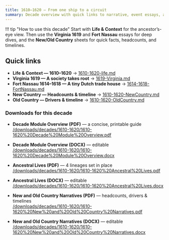 ```yaml
---
title: 1610–1620 — From one ship to a circuit
summary: Decade overview with quick links to narrative, event essays, and context sheets.
---
```


!!! tip "How to use this decade"
    Start with **Life & Context** for the ancestor’s-eye view. Then use the **Virginia 1619** and **Fort Nassau** essays for deep dives, and the **New/Old Country** sheets for quick facts, headcounts, and timelines.

## Quick links

- **Life & Context — 1610–1620** → [1610-1620-life.md](./1610-1620-life.md)
- **Virginia 1619 — A society takes root** → [1619-Virginia.md](./1619-Virginia.md)
- **Fort Nassau 1614–1618 — A tiny Dutch trade house** → [1614-1618-FortNassau.md](./1614-1618-FortNassau.md)
- **New Country — Headcounts & timeline** → [1610-1620-NewCountry.md](./1610-1620-NewCountry.md)
- **Old Country — Drivers & timeline** → [1610-1620-OldCountry.md](./1610-1620-OldCountry.md)

### Downloads for this decade

- **Decade Module Overview (PDF)** — a concise, printable guide  
  [/downloads/decades/1610-1620/1610-1620%20Decade%20Module%20Overview.pdf](/downloads/decades/1610-1620/1610-1620%20Decade%20Module%20Overview.pdf)

- **Decade Module Overview (DOCX)** — editable  
  [/downloads/decades/1610-1620/1610-1620%20Decade%20Module%20Overview.docx](/downloads/decades/1610-1620/1610-1620%20Decade%20Module%20Overview.docx)

- **Ancestral Lives (PDF)** — 4 lineages set in place  
  [/downloads/decades/1610-1620/1610-1620%20Ancestral%20Lives.pdf](/downloads/decades/1610-1620/1610-1620%20Ancestral%20Lives.pdf)

- **Ancestral Lives (DOCX)** — editable  
  [/downloads/decades/1610-1620/1610-1620%20Ancestral%20Lives.docx](/downloads/decades/1610-1620/1610-1620%20Ancestral%20Lives.docx)

- **New and Old Country Narratives (PDF)** — headcounts, drivers & timelines  
  [/downloads/decades/1610-1620/1610-1620%20New%20and%20Old%20Country%20Narratives.pdf](/downloads/decades/1610-1620/1610-1620%20New%20and%20Old%20Country%20Narratives.pdf)

- **New and Old Country Narratives (DOCX)** — editable  
  [/downloads/decades/1610-1620/1610-1620%20New%20and%20Old%20Country%20Narratives.docx](/downloads/decades/1610-1620/1610-1620%20New%20and%20Old%20Country%20Narratives.docx)
